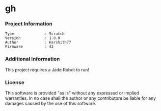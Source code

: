gh
================



### Project Information
```
Type              : Scratch
Version           : 1.0.0
Author            : Harshith77
Firmware          : 42
```

### Additional Information
This project requires a Jade Robot to run!

### License
This software is provided "as is" without any expressed or implied warranties.  In no case shall the author or any contributors be liable for any damages caused by the use of this software.

